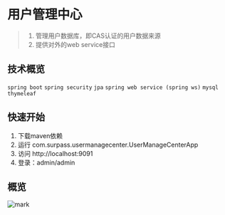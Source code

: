 # 用户管理中心
> 1. 管理用户数据库，即CAS认证的用户数据来源
> 2. 提供对外的web service接口

## 技术概览
`spring boot` `spring security` `jpa` `spring web service (spring ws)` `mysql` `thymeleaf`

## 快速开始
1. 下载maven依赖
2. 运行 com.surpass.usermanagecenter.UserManageCenterApp
3. 访问 http://localhost:9091
4. 登录：admin/admin

## 概览
![mark](http://oji4bqzc7.bkt.clouddn.com/blog/20170824/141524646.png)